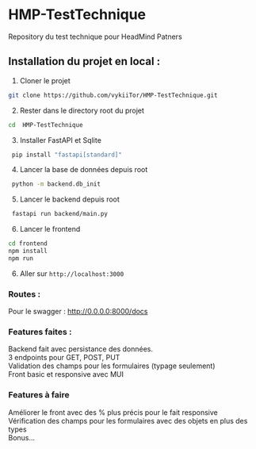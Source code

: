 # HMP-TestTechnique
Repository du test technique pour HeadMind Patners

## Installation du projet en local :

1. Cloner le projet

```bash
git clone https://github.com/vykiiTor/HMP-TestTechnique.git
```

2. Rester dans le directory root du projet

```bash
cd  HMP-TestTechnique
```

3. Installer FastAPI et Sqlite

```bash
 pip install "fastapi[standard]"   
```

4. Lancer la base de données depuis root

```bash
 python -m backend.db_init    
```
5. Lancer le backend depuis root

```bash
 fastapi run backend/main.py
```
6. Lancer le frontend

```bash
cd frontend
npm install
npm run
```

6. Aller sur `http://localhost:3000`

### Routes :

Pour le swagger : http://0.0.0.0:8000/docs 

### Features faites :
Backend fait avec persistance des données.   
3 endpoints pour GET, POST, PUT   
Validation des champs pour les formulaires (typage seulement)  
Front basic et responsive avec MUI

### Features à faire
Améliorer le front avec des % plus précis pour le fait responsive   
Vérification des champs pour les formulaires avec des objets en plus des types   
Bonus...
